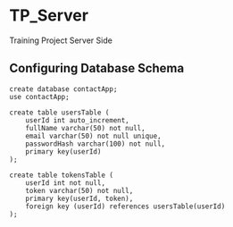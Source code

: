 # TP_Server
Training Project Server Side


## Configuring Database Schema
```
create database contactApp;
use contactApp;

create table usersTable (
    userId int auto_increment,
    fullName varchar(50) not null,
    email varchar(50) not null unique,
    passwordHash varchar(100) not null,
    primary key(userId)
);

create table tokensTable (
    userId int not null,
    token varchar(50) not null,
    primary key(userId, token),
    foreign key (userId) references usersTable(userId)
);
```
